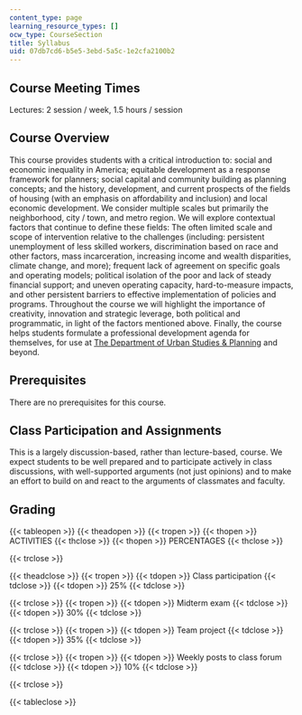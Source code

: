 ```yaml
---
content_type: page
learning_resource_types: []
ocw_type: CourseSection
title: Syllabus
uid: 07db7cd6-b5e5-3ebd-5a5c-1e2cfa2100b2
---
```


Course Meeting Times
--------------------

Lectures: 2 session / week, 1.5 hours / session

Course Overview
---------------

This course provides students with a critical introduction to: social and economic inequality in America; equitable development as a response framework for planners; social capital and community building as planning concepts; and the history, development, and current prospects of the fields of housing (with an emphasis on affordability and inclusion) and local economic development. We consider multiple scales but primarily the neighborhood, city / town, and metro region. We will explore contextual factors that continue to define these fields: The often limited scale and scope of intervention relative to the challenges (including: persistent unemployment of less skilled workers, discrimination based on race and other factors, mass incarceration, increasing income and wealth disparities, climate change, and more); frequent lack of agreement on specific goals and operating models; political isolation of the poor and lack of steady financial support; and uneven operating capacity, hard-to-measure impacts, and other persistent barriers to effective implementation of policies and programs. Throughout the course we will highlight the importance of creativity, innovation and strategic leverage, both political and programmatic, in light of the factors mentioned above. Finally, the course helps students formulate a professional development agenda for themselves, for use at [The Department of Urban Studies & Planning](https://dusp.mit.edu/) and beyond.

Prerequisites
-------------

There are no prerequisites for this course.

Class Participation and Assignments
-----------------------------------

This is a largely discussion-based, rather than lecture-based, course. We expect students to be well prepared and to participate actively in class discussions, with well-supported arguments (not just opinions) and to make an effort to build on and react to the arguments of classmates and faculty.

Grading
-------

{{< tableopen >}}
{{< theadopen >}}
{{< tropen >}}
{{< thopen >}}
ACTIVITIES
{{< thclose >}}
{{< thopen >}}
PERCENTAGES
{{< thclose >}}

{{< trclose >}}

{{< theadclose >}}
{{< tropen >}}
{{< tdopen >}}
Class participation
{{< tdclose >}}
{{< tdopen >}}
25%
{{< tdclose >}}

{{< trclose >}}
{{< tropen >}}
{{< tdopen >}}
Midterm exam
{{< tdclose >}}
{{< tdopen >}}
30%
{{< tdclose >}}

{{< trclose >}}
{{< tropen >}}
{{< tdopen >}}
Team project
{{< tdclose >}}
{{< tdopen >}}
35%
{{< tdclose >}}

{{< trclose >}}
{{< tropen >}}
{{< tdopen >}}
Weekly posts to class forum
{{< tdclose >}}
{{< tdopen >}}
10%
{{< tdclose >}}

{{< trclose >}}

{{< tableclose >}}